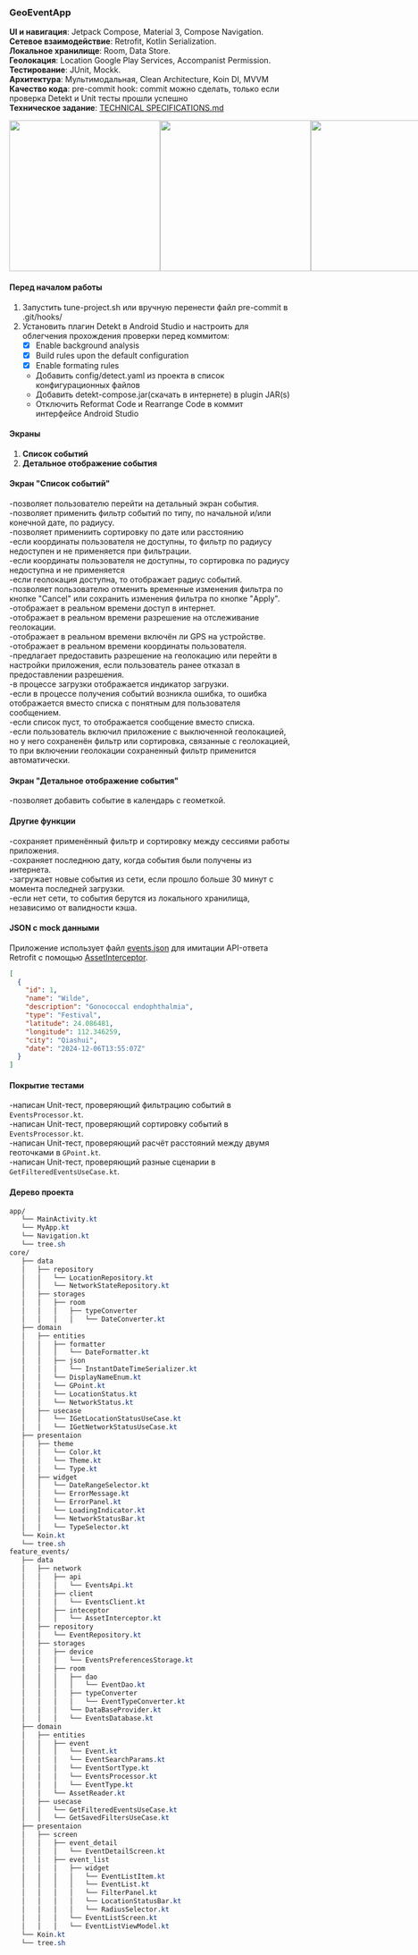 ### GeoEventApp
**UI и навигация**: Jetpack Compose, Material 3, Compose Navigation.   
**Сетевое взаимодействие**: Retrofit, Kotlin Serialization.  
**Локальное хранилище**: Room, Data Store.  
**Геолокация**: Location Google Play Services, Accompanist Permission.  
**Тестирование**: JUnit, Mockk.  
**Архитектура**: Мультимодальная, Clean Architecture, Koin DI, MVVM   
**Качество кода**: pre-commit hook: commit можно сделать, только если проверка Detekt и Unit тесты прошли успешно  
**Техническое задание**: [TECHNICAL SPECIFICATIONS.md](https://github.com/vazh2100/GeoEventApplication/blob/master/TECHNICALSPECIFICATIONS.md)
 <div style="display: flex; justify-content: space-between;"> <img src="screenshots/Screenshot_Good.png" width="270" /> <img src="screenshots/Screenshot_Bad.png" width="270" /> <img src="screenshots/Screenshot_Filter.png" width="270" /> </div>

#### Перед началом работы
1. Запустить tune-project.sh или вручную перенести файл pre-commit в .git/hooks/
2. Установить плагин Detekt в Android Studio и настроить для облегчения прохождения проверки перед коммитом:
   - [x] Enable background analysis
   - [x] Build rules upon the default configuration
   - [x] Enable formating rules
   - Добавить config/detect.yaml из проекта в список конфигурационных файлов
   - Добавить detekt-compose.jar(скачать в интернете) в plugin JAR(s)
   - Отключить Reformat Code и Rearrange Code в коммит интерфейсе Android Studio
#### Экраны  
1. **Список событий**  
2. **Детальное отображение события**
   
#### Экран "Список событий"
-позволяет пользователю перейти на детальный экран события.  
-позволяет применить фильтр событий по типу, по начальной и/или конечной дате, по радиусу.  
-позволяет примениить сортировку по дате или расстоянию  
-если координаты пользователя не доступны, то фильтр по радиусу недоступен и не применяется при фильтрации.  
-если координаты пользователя не доступны, то сортировка по радиусу недоступна и не применяется  
-если геолокация доступна, то отображает радиус событий.  
-позволяет пользователю отменить временные изменения фильтра по кнопке "Cancel" или сохранить изменения фильтра по кнопке "Apply".  
-отображает в реальном времени доступ в интернет.  
-отображает в реальном времени разрешение на отслеживание геолокации.  
-отображает в реальном времени включён ли GPS на устройстве.  
-отображает в реальном времени координаты пользователя.  
-предлагает предоставить разрешение на геолокацию или перейти в настройки приложения, если пользователь ранее отказал в предоставлении разрешения.  
-в процессе загрузки отображается индикатор загрузки.  
-если в процессе получения событий возникла ошибка, то ошибка отображается вместо списка с понятным для пользователя сообщением.  
-если список пуст, то отображается сообщение вместо списка.  
-если пользователь включил приложение с выключенной геолокацией, но у него сохраненён фильтр или сортировка, связанные с геолокацией, то при включении геолокации сохраненный фильтр применится автоматически.  

#### Экран "Детальное отображение события" 
-позволяет добавить событие в календарь с геометкой.  

#### Другие функции  
-сохраняет применённый фильтр и сортировку между сессиями работы приложения.  
-сохраняет последнюю дату, когда события были получены из интернета.  
-загружает новые события из сети, если прошло больше 30 минут с момента последней загрузки.  
-если нет сети, то события берутся из локального хранилища, независимо от валидности кэша.  

#### JSON с mock данными
Приложение использует файл [events.json](https://github.com/vazh2100/GeoEventApplication/blob/master/app/src/main/assets/events.json) для имитации API-ответа Retrofit c помощью [AssetInterceptor](https://github.com/vazh2100/GeoEventApplication/blob/master/app/src/main/java/com/vazh2100/geoeventapp/data/network/inteceptor/AssetInterceptor.kt).

```json
[
  {
    "id": 1,
    "name": "Wilde",
    "description": "Gonococcal endophthalmia",
    "type": "Festival",
    "latitude": 24.086481, 
    "longitude": 112.346259,
    "city": "Qiashui",  
    "date": "2024-12-06T13:55:07Z"
  }
]
```
#### Покрытие тестами
-написан Unit-тест, проверяющий фильтрацию событий в `EventsProcessor.kt`.  
-написан Unit-тест, проверяющий сортировку событий в `EventsProcessor.kt`.  
-написан Unit-тест, проверяющий расчёт расстояний между двумя геоточками в `GPoint.kt`.  
-написан Unit-тест, проверяющий разные сценарии в `GetFilteredEventsUseCase.kt`.  

#### Дерево проекта
```css
app/
   └── MainActivity.kt
   └── MyApp.kt
   └── Navigation.kt
   └── tree.sh
core/
   ├── data
   │   ├── repository
   │   │   └── LocationRepository.kt
   │   │   └── NetworkStateRepository.kt
   │   ├── storages
   │   │   ├── room
   │   │   │   ├── typeConverter
   │   │   │   │   └── DateConverter.kt
   ├── domain
   │   ├── entities
   │   │   ├── formatter
   │   │   │   └── DateFormatter.kt
   │   │   ├── json
   │   │   │   └── InstantDateTimeSerializer.kt
   │   │   └── DisplayNameEnum.kt
   │   │   └── GPoint.kt
   │   │   └── LocationStatus.kt
   │   │   └── NetworkStatus.kt
   │   ├── usecase
   │   │   └── IGetLocationStatusUseCase.kt
   │   │   └── IGetNetworkStatusUseCase.kt
   ├── presentaion
   │   ├── theme
   │   │   └── Color.kt
   │   │   └── Theme.kt
   │   │   └── Type.kt
   │   ├── widget
   │   │   └── DateRangeSelector.kt
   │   │   └── ErrorMessage.kt
   │   │   └── ErrorPanel.kt
   │   │   └── LoadingIndicator.kt
   │   │   └── NetworkStatusBar.kt
   │   │   └── TypeSelector.kt
   └── Koin.kt
   └── tree.sh
feature_events/
   ├── data
   │   ├── network
   │   │   ├── api
   │   │   │   └── EventsApi.kt
   │   │   ├── client
   │   │   │   └── EventsClient.kt
   │   │   ├── inteceptor
   │   │   │   └── AssetInterceptor.kt
   │   ├── repository
   │   │   └── EventRepository.kt
   │   ├── storages
   │   │   ├── device
   │   │   │   └── EventsPreferencesStorage.kt
   │   │   ├── room
   │   │   │   ├── dao
   │   │   │   │   └── EventDao.kt
   │   │   │   ├── typeConverter
   │   │   │   │   └── EventTypeConverter.kt
   │   │   │   └── DataBaseProvider.kt
   │   │   │   └── EventsDatabase.kt
   ├── domain
   │   ├── entities
   │   │   ├── event
   │   │   │   └── Event.kt
   │   │   │   └── EventSearchParams.kt
   │   │   │   └── EventSortType.kt
   │   │   │   └── EventsProcessor.kt
   │   │   │   └── EventType.kt
   │   │   └── AssetReader.kt
   │   ├── usecase
   │   │   └── GetFilteredEventsUseCase.kt
   │   │   └── GetSavedFiltersUseCase.kt
   ├── presentaion
   │   ├── screen
   │   │   ├── event_detail
   │   │   │   └── EventDetailScreen.kt
   │   │   ├── event_list
   │   │   │   ├── widget
   │   │   │   │   └── EventListItem.kt
   │   │   │   │   └── EventList.kt
   │   │   │   │   └── FilterPanel.kt
   │   │   │   │   └── LocationStatusBar.kt
   │   │   │   │   └── RadiusSelector.kt
   │   │   │   └── EventListScreen.kt
   │   │   │   └── EventListViewModel.kt
   └── Koin.kt
   └── tree.sh
```

